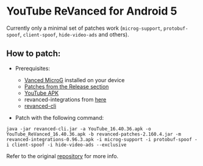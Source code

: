 # YouTube ReVanced for Android 5

Currently only a minimal set of patches work (`microg-support`, `protobuf-spoof`, `client-spoof`, `hide-video-ads` and others).

## How to patch:

- Prerequisites:
  - [Vanced MicroG](https://github.com/TeamVanced/VancedMicroG/releases/tag/v0.2.22.212658-212658001) installed on your device
  - [Patches from the Release section](https://github.com/d4n3436/revanced-patches-android5/releases)
  - [YouTube APK](https://www.apkmirror.com/apk/google-inc/youtube/youtube-16-40-36-release/youtube-16-40-36-android-apk-download/)
  - revanced-integrations from [here](https://github.com/kitadai31/revanced-integrations/releases)
  - [revanced-cli](https://github.com/revanced/revanced-cli/releases)

- Patch with the following command:
```
java -jar revanced-cli.jar -a YouTube_16.40.36.apk -o YouTube_ReVanced_16.40.36.apk -b revanced-patches-2.160.4.jar -m revanced-integrations-0.96.3.apk -i microg-support -i protobuf-spoof -i client-spoof -i hide-video-ads --exclusive
```

Refer to the original [repository](https://github.com/kitadai31/revanced-patches-android6-7) for more info.

